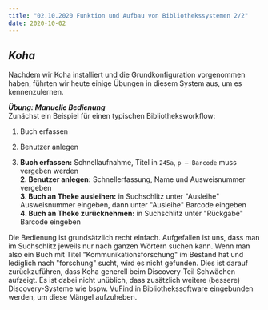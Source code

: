 ```yaml
---
title: "02.10.2020 Funktion und Aufbau von Bibliothekssystemen 2/2"
date: 2020-10-02
---
```

## *Koha*

Nachdem wir Koha installiert und die Grundkonfiguration vorgenommen haben, führten wir heute einige Übungen in diesem System aus, um es kennenzulernen.

***Übung: Manuelle Bedienung***  
Zunächst ein Beispiel für einen typischen Bibliotheksworkflow:

1. Buch erfassen
2. Benutzer anlegen

1. **Buch erfassen:** Schnellaufnahme, Titel in `245a`, `p – Barcode` muss vergeben werden  
**2. Benutzer anlegen:** Schnellerfassung, Name und Ausweisnummer vergeben  
**3. Buch an Theke ausleihen:** in Suchschlitz unter "Ausleihe" Ausweisnummer eingeben, dann unter "Ausleihe" Barcode eingeben  
**4. Buch an Theke zurücknehmen:** in Suchschlitz unter "Rückgabe" Barcode eingeben

Die Bedienung ist grundsätzlich recht einfach. Aufgefallen ist uns, dass man im Suchschlitz jeweils nur nach ganzen Wörtern suchen kann. Wenn man also ein Buch mit Titel "Kommunikationsforschung" im Bestand hat und lediglich nach "forschung" sucht, wird es nicht gefunden. Dies ist darauf zurückzuführen, dass Koha generell beim Discovery-Teil Schwächen aufzeigt. Es ist dabei nicht unüblich, dass zusätzlich weitere (bessere) Discovery-Systeme wie bspw. [VuFind]( https://vufind.org/vufind/) in Bibliothekssoftware eingebunden werden, um diese Mängel aufzuheben. 
